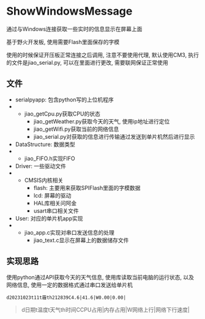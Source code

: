 # ShowWindowsMessage

通过与Windows连接获取一些实时的信息显示在屏幕上面

基于野火开发板, 使用需要Flash里面保存的字模

使用的时候保证开压板正常连接之后调用, 注意不要使用代理, 默认使用CM3, 执行的文件是jiao_serial.py, 可以在里面进行更改, 需要联网保证正常使用

## 文件

+ serialpyapp: 包含python写的上位机程序
+ + jiao_getCpu.py获取CPU的状态
    + jiao_getWeather.py获取今天的天气, 使用ip地址进行定位
    + jiao_getWifi.py获取当前的网络信息
    + jiao_serial.py对获取的信息进行传输通过发送到单片机然后进行显示
+ DataStructure: 数据类型
+ + jiao_FIFO.h实现FIFO
+ Driver: 一些驱动文件
+ + CMSIS内核相关
    + flash: 主要用来获取SPIFlash里面的字模数据
    + lcd: 屏幕的驱动
    + HAL库相关问阿金
    + usart串口相关文件
+ User: 对应的单片机app实现
+ + jiao_app.c实现对串口发送信息的处理
    + jiao_text.c显示在屏幕上的数据储存文件

## 实现思路

使用python通过API获取今天的天气信息, 使用库读取当前电脑的运行状态, 以及网络信息, 使用一定的数据格式通过串口发送给单片机

```
d20231023t11t霾th212839C4.6|41.6|W0.00|0.00|
```

> d日期t温度t天气th时间CCPU占用|内存占用|W网络上行|网络下行速度|
